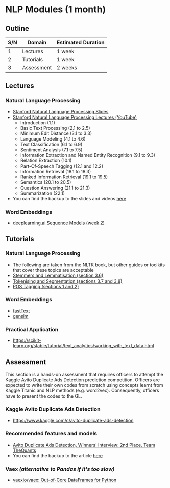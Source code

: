 #   NLP Modules (1 month)

##  Outline
| S/N | Domain     | Estimated Duration |
| --- | ---------- | ------------------ |
| 1   | Lectures   | 1 week             |
| 2   | Tutorials  | 1 week             |
| 3   | Assessment | 2 weeks            |


##  Lectures

### Natural Language Processing
*   [Stanford Natural Language Processing Slides](https://web.stanford.edu/~jurafsky/NLPCourseraSlides.html)
*   [Stanford Natural Language Processing Lectures (YouTube)](https://www.youtube.com/playlist?list=PLQiyVNMpDLKnZYBTUOlSI9mi9wAErFtFm)
    *   Introduction (1.1)
    *   Basic Text Processing (2.1 to 2.5)
    *   Minimum Edit Distance (3.1 to 3.3)
    *   Language Modeling (4.1 to 4.6)
    *   Text Classification (6.1 to 6.9)
    *   Sentiment Analysis (7.1 to 7.5)
    *   Information Extraction and Named Entity Recognition (9.1 to 9.3)
    *   Relation Extraction (10.1)
    *   Part-Of-Speech Tagging (12.1 and 12.2)
    *   Information Retrieval (18.1 to 18.3)
    *   Ranked Information Retrieval (19.1 to 19.5)
    *   Semantics (20.1 to 20.5)
    *   Question Answering (21.1 to 21.3)
    *   Summarization (22.1)
*   You can find the backup to the slides and videos [here](https://www.dropbox.com/sh/ilgmo8y150kks8n/AABmkqU28KPnD-5fkqxeRJsHa?dl=0)

### Word Embeddings
*   [deeplearning.ai Sequence Models (week 2)](https://www.coursera.org/learn/nlp-sequence-models#syllabus)


##  Tutorials

### Natural Language Processing
*   The following are taken from the NLTK book, but other guides or toolkits that cover these topics are acceptable
*   [Stemmers and Lemmatisation (section 3.6)](https://www.nltk.org/book/ch03.html#sec-normalizing-text)
*   [Tokenising and Segmentation (sections 3.7 and 3.8)](https://www.nltk.org/book/ch03.html#sec-tokenization)
*   [POS Tagging (sections 1 and 2)](https://www.nltk.org/book/ch05.html)

### Word Embeddings
*   [fastText](https://pypi.org/project/fasttext/)
*   [gensim](https://radimrehurek.com/gensim/tutorial.html)

### Practical Application
*   https://scikit-learn.org/stable/tutorial/text_analytics/working_with_text_data.html


##  Assessment
This section is a hands-on assessment that requires officers to attempt the Kaggle Avito Duplicate Ads Detection prediction competition. Officers are expected to write their own codes from scratch using concepts learnt from Kaggle Titanic and NLP methods (e.g. word2vec). Consequently, officers have to present the codes to the GL.

### Kaggle Avito Duplicate Ads Detection
*   https://www.kaggle.com/c/avito-duplicate-ads-detection


### Recommended features and models
*   [Avito Duplicate Ads Detection, Winners' Interview: 2nd Place, Team TheQuants](http://blog.kaggle.com/2016/08/31/avito-duplicate-ads-detection-winners-interview-2nd-place-team-the-quants-mikel-peter-marios-sonny/)
*   You can find the backup to the article [here](thequants-avito.pdf)


### Vaex *(alternative to Pandas if it's too slow)*
*   [vaexio/vaex: Out-of-Core DataFrames for Python](https://github.com/vaexio/vaex)
